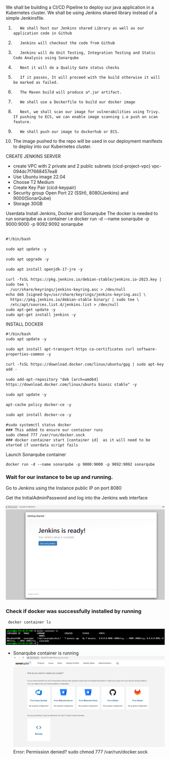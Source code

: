 We shall be building a CI/CD Pipeline to deploy our java application in a Kubernetes cluster. We shall be using Jenkins shared library instead of a simple Jenkinsfile. 

1.        We shall host our Jenkins shared Library as well as our application code in Github
2.        Jenkins will checkout the code from Github
3.        Jenkins will do Unit Testing, Integration Testing and Static Code Analysis using Sonarqube
4.        Next it will do a Quality Gate status checks
5.        If it passes, It will proceed with the build otherwise it will be marked as failed.
6.        The Maven build will produce a*.jar artifact.
7.        We shall use a Dockerfile to build our docker image
8.        Next, we shall scan our image for vulnerabilities using Trivy. If pushing to ECS, we can enable image scanning i.e push on scan feature. 
9.        We shall push our image to dockerhub or ECS.
10. The image pushed to the repo will be used in our deployment manifests to deploy into our Kubernetes cluster.


CREATE JENKINS SERVER
- create VPC with 2 private and 2 public subnets (cicd-project-vpc)  vpc-094dc7f7668457ea8
-	Use Ubuntu image 22.04
-	Choose T2 Medium
-	Create Key Pair   (cicd-keypair)
-	Security group 
	Open Port 22 (SSH), 8080(Jenkins) and 9000(SonarQube)
-	Storage 30GB
 
Userdata
Install Jenkins, Docker and Sonarqube
The docker is needed to run sonarqube as a container
i.e docker run -d --name sonarqube -p 9000:9000 -p 9092:9092 sonarqube
```

#!/bin/bash

sudo apt update -y

sudo apt upgrade -y 

sudo apt install openjdk-17-jre -y

curl -fsSL https://pkg.jenkins.io/debian-stable/jenkins.io-2023.key | sudo tee \
  /usr/share/keyrings/jenkins-keyring.asc > /dev/null
echo deb [signed-by=/usr/share/keyrings/jenkins-keyring.asc] \
  https://pkg.jenkins.io/debian-stable binary/ | sudo tee \
  /etc/apt/sources.list.d/jenkins.list > /dev/null
sudo apt-get update -y 
sudo apt-get install jenkins -y

```
INSTALL DOCKER

```
#!/bin/bash
sudo apt update -y

sudo apt install apt-transport-https ca-certificates curl software-properties-common -y

curl -fsSL https://download.docker.com/linux/ubuntu/gpg | sudo apt-key add -

sudo add-apt-repository "deb [arch=amd64] https://download.docker.com/linux/ubuntu bionic stable" -y

sudo apt update -y

apt-cache policy docker-ce -y

sudo apt install docker-ce -y

#sudo systemctl status docker
### This added to ensure our container runs
sudo chmod 777 /var/run/docker.sock
### docker container start [container id]  as it will need to be started if userdata script fails
```

Launch Sonarqube container
```
docker run -d --name sonarqube -p 9000:9000 -p 9092:9092 sonarqube
```

### Wait for our instance to be up and running.

Go to Jenkins using the Instance public IP on port 8080

Get the InitialAdminPassword and log into the Jenkins web interface

![Jenkins Installed](./images/jenkins-installed.png)

### Check if docker was successfully installed by running
```
 docker container ls
```

![check docker installation](./images/sonar-installed.png)

- Sonarqube container is running
![check docker installation](./images/sonar-installed2.png)
Error: Permission denied?
sudo chmod 777 /var/run/docker.sock


